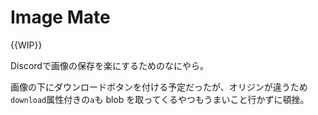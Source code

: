 # Image Mate

{{WIP}}

Discordで画像の保存を楽にするためのなにやら。

画像の下にダウンロードボタンを付ける予定だったが、オリジンが違うため`download`属性付きの`a`も blob を取ってくるやつもうまいこと行かずに頓挫。
